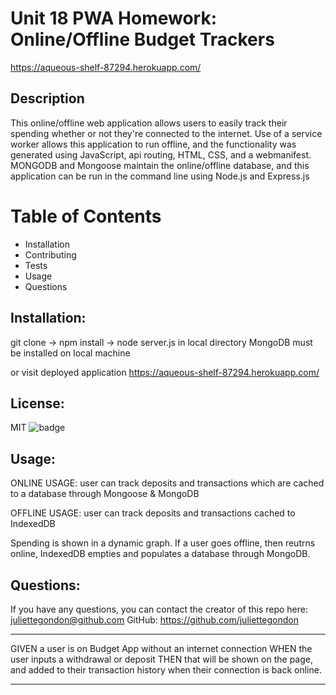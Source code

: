 # Unit 18 PWA Homework: Online/Offline Budget Trackers

https://aqueous-shelf-87294.herokuapp.com/

  ## Description

  This online/offline web application allows users to easily track their spending whether or not they're connected to the internet. Use of a service worker allows this application to run offline, and the functionality was generated using JavaScript, api routing, HTML, CSS, and a webmanifest. MONGODB and Mongoose maintain the online/offline database, and this application can be run in the command line using Node.js and Express.js

  # Table of Contents
  *  Installation 
  *  Contributing 
  *  Tests 
  *  Usage 
  *  Questions 

  ## Installation:
  git clone -> npm install -> node server.js in local directory
  MongoDB must be installed on local machine

  or visit deployed application
  https://aqueous-shelf-87294.herokuapp.com/

  ## License:
  MIT
  ![badge](https://img.shields.io/badge/license-MIT-green) 
  

  ## Usage: 
  ONLINE USAGE: user can track deposits and transactions which are cached to a database through Mongoose & MongoDB

  OFFLINE USAGE: user can track deposits and transactions cached to IndexedDB 
  
  Spending is shown in a dynamic graph. If a user goes offline, then reutrns online, IndexedDB empties and populates a database through MongoDB. 

  ## Questions: 
  If you have any questions, you can contact the creator of this repo here: [juliettegondon@github.com](mailto:juliettegondon@github.com)
  GitHub: https://github.com/juliettegondon

  - - - 
  GIVEN a user is on Budget App without an internet connection
  WHEN the user inputs a withdrawal or deposit
  THEN that will be shown on the page, and added to their transaction history when their connection is back online.

  - - -
